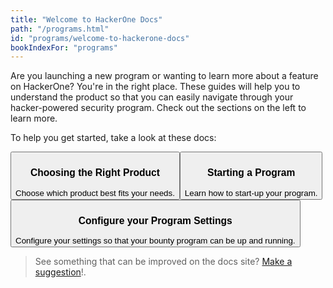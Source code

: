 ```yaml
---
title: "Welcome to HackerOne Docs"
path: "/programs.html"
id: "programs/welcome-to-hackerone-docs"
bookIndexFor: "programs"
---
```


Are you launching a new program or wanting to learn more about a feature on HackerOne? You're in the right place. These guides will help you to understand the product so that you can easily navigate through your hacker-powered security program. Check out the sections on the left to learn more.

To help you get started, take a look at these docs:

<button type="button" onclick="location.href='/programs/overview.html'"><h3>Choosing the Right Product</h3>Choose which product best fits your needs.
</button><button type="button" onclick="location.href='/programs/program-start-up-guide.html'"><h3>Starting a Program</h3>Learn how to start-up your program.
</button><button type="button" onclick="location.href='/programs/start-h1-bounty.html'"><h3>Configure your Program Settings</h3>Configure your settings so that your bounty program can be up and running.
</button>

>See something that can be improved on the docs site? [Make a suggestion](/programs/edit-the-doc-site.html)!.

